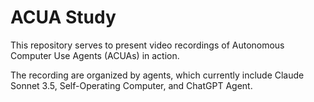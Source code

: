 # ACUA Study

This repository serves to present video recordings of Autonomous Computer Use Agents (ACUAs) in action.

The recording are organized by agents, which currently include Claude Sonnet 3.5, Self-Operating Computer, and ChatGPT Agent.
